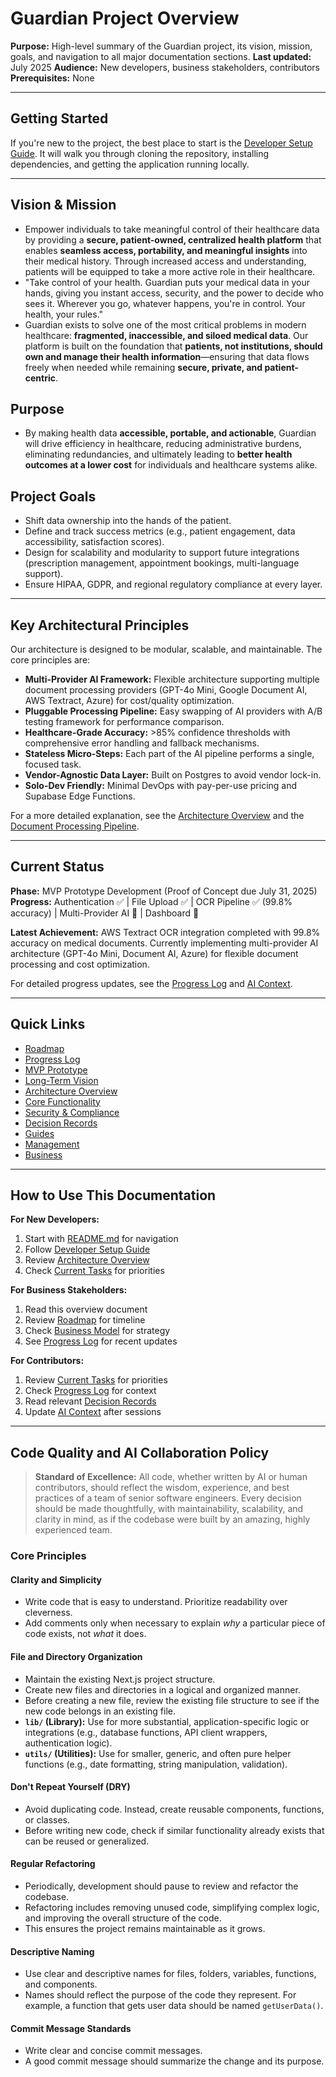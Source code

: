 # Guardian Project Overview

**Purpose:** High-level summary of the Guardian project, its vision, mission, goals, and navigation to all major documentation sections.
**Last updated:** July 2025
**Audience:** New developers, business stakeholders, contributors
**Prerequisites:** None

---

## Getting Started

If you're new to the project, the best place to start is the [Developer Setup Guide](./guides/SETUP.md). It will walk you through cloning the repository, installing dependencies, and getting the application running locally.

---

## Vision & Mission
- Empower individuals to take meaningful control of their healthcare data by providing a **secure, patient-owned, centralized health platform** that enables **seamless access, portability, and meaningful insights** into their medical history. Through increased access and understanding, patients will be equipped to take a more active role in their healthcare.
- "Take control of your health. Guardian puts your medical data in your hands, giving you instant access, security, and the power to decide who sees it. Wherever you go, whatever happens, you're in control. Your health, your rules."
- Guardian exists to solve one of the most critical problems in modern healthcare: **fragmented, inaccessible, and siloed medical data**. Our platform is built on the foundation that **patients, not institutions, should own and manage their health information**—ensuring that data flows freely when needed while remaining **secure, private, and patient-centric**.

## Purpose
- By making health data **accessible, portable, and actionable**, Guardian will drive efficiency in healthcare, reducing administrative burdens, eliminating redundancies, and ultimately leading to **better health outcomes at a lower cost** for individuals and healthcare systems alike.

## Project Goals
- Shift data ownership into the hands of the patient.
- Define and track success metrics (e.g., patient engagement, data accessibility, satisfaction scores).
- Design for scalability and modularity to support future integrations (prescription management, appointment bookings, multi-language support).
- Ensure HIPAA, GDPR, and regional regulatory compliance at every layer.

---

## Key Architectural Principles

Our architecture is designed to be modular, scalable, and maintainable. The core principles are:

- **Multi-Provider AI Framework:** Flexible architecture supporting multiple document processing providers (GPT-4o Mini, Google Document AI, AWS Textract, Azure) for cost/quality optimization.
- **Pluggable Processing Pipeline:** Easy swapping of AI providers with A/B testing framework for performance comparison.
- **Healthcare-Grade Accuracy:** >85% confidence thresholds with comprehensive error handling and fallback mechanisms.
- **Stateless Micro-Steps:** Each part of the AI pipeline performs a single, focused task.
- **Vendor-Agnostic Data Layer:** Built on Postgres to avoid vendor lock-in.
- **Solo-Dev Friendly:** Minimal DevOps with pay-per-use pricing and Supabase Edge Functions.

For a more detailed explanation, see the [Architecture Overview](../architecture/system-design.md) and the [Document Processing Pipeline](../architecture/data-pipeline.md).

---

## Current Status

**Phase:** MVP Prototype Development (Proof of Concept due July 31, 2025)  
**Progress:** Authentication ✅ | File Upload ✅ | OCR Pipeline ✅ (99.8% accuracy) | Multi-Provider AI 🚧 | Dashboard 🚧

**Latest Achievement:** AWS Textract OCR integration completed with 99.8% accuracy on medical documents. Currently implementing multi-provider AI architecture (GPT-4o Mini, Document AI, Azure) for flexible document processing and cost optimization.

For detailed progress updates, see the [Progress Log](../PROGRESS_LOG.md) and [AI Context](../context/AI_context.md).

---

## Quick Links
- [Roadmap](../project/roadmap.md)
- [Progress Log](../PROGRESS_LOG.md)
- [MVP Prototype](../architecture/prototype.md)
- [Long-Term Vision](../architecture/vision.md)
- [Architecture Overview](../architecture/system-design.md)
- [Core Functionality](../architecture/CORE_FUNCTIONALITY.md)
- [Security & Compliance](../architecture/security-compliance.md)
- [Decision Records](../architecture/adr/)
- [Guides](../guides/)
- [Management](../management/)
- [Business](../business/)

---

## How to Use This Documentation

**For New Developers:**
1. Start with [README.md](../README.md) for navigation
2. Follow [Developer Setup Guide](../guides/developer-setup.md)
3. Review [Architecture Overview](../architecture/system-design.md)
4. Check [Current Tasks](../management/TASKS.md) for priorities

**For Business Stakeholders:**
1. Read this overview document
2. Review [Roadmap](../project/roadmap.md) for timeline
3. Check [Business Model](../business/model.md) for strategy
4. See [Progress Log](../PROGRESS_LOG.md) for recent updates

**For Contributors:**
1. Review [Current Tasks](../management/TASKS.md) for priorities
2. Check [Progress Log](../PROGRESS_LOG.md) for context
3. Read relevant [Decision Records](../architecture/adr/)
4. Update [AI Context](../context/AI_context.md) after sessions

---

## Code Quality and AI Collaboration Policy

> **Standard of Excellence:**
> All code, whether written by AI or human contributors, should reflect the wisdom, experience, and best practices of a team of senior software engineers. Every decision should be made thoughtfully, with maintainability, scalability, and clarity in mind, as if the codebase were built by an amazing, highly experienced team.

### Core Principles

#### Clarity and Simplicity
- Write code that is easy to understand. Prioritize readability over cleverness.
- Add comments only when necessary to explain *why* a particular piece of code exists, not *what* it does.

#### File and Directory Organization
- Maintain the existing Next.js project structure.
- Create new files and directories in a logical and organized manner.
- Before creating a new file, review the existing file structure to see if the new code belongs in an existing file.
- **`lib/` (Library):** Use for more substantial, application-specific logic or integrations (e.g., database functions, API client wrappers, authentication logic).
- **`utils/` (Utilities):** Use for smaller, generic, and often pure helper functions (e.g., date formatting, string manipulation, validation).

#### Don't Repeat Yourself (DRY)
- Avoid duplicating code. Instead, create reusable components, functions, or classes.
- Before writing new code, check if similar functionality already exists that can be reused or generalized.

#### Regular Refactoring
- Periodically, development should pause to review and refactor the codebase.
- Refactoring includes removing unused code, simplifying complex logic, and improving the overall structure of the code.
- This ensures the project remains maintainable as it grows.

#### Descriptive Naming
- Use clear and descriptive names for files, folders, variables, functions, and components.
- Names should reflect the purpose of the code they represent. For example, a function that gets user data should be named `getUserData()`.

#### Commit Message Standards
- Write clear and concise commit messages.
- A good commit message should summarize the change and its purpose.